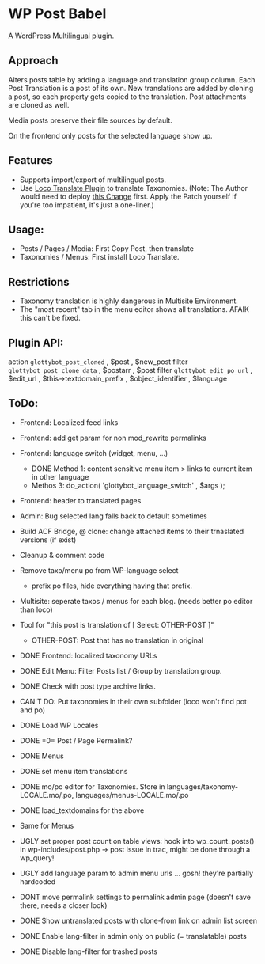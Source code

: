 WP Post Babel
===============

A WordPress Multilingual plugin.

Approach
--------
Alters posts table by adding a language and translation group column.
Each Post Translation is a post of its own. New translations are added by cloning a post, 
so each property gets copied to the translation.
Post attachments are cloned as well.

Media posts preserve their file sources by default.

On the frontend only posts for the selected language show up.

Features
--------
- Supports import/export of multilingual posts.
- Use [Loco Translate Plugin](http://wordpress.org/plugins/loco-translate/) to translate Taxonomies.
  (Note: The Author would need to deploy [this Change](https://github.com/loco/wp-loco/pull/2) first. 
  Apply the Patch yourself if you're too impatient, it's just a one-liner.)


Usage:
------
- Posts / Pages / Media: First Copy Post, then translate
- Taxonomies / Menus: First install Loco Translate.


Restrictions
------------
- Taxonomy translation is highly dangerous in Multisite Environment.
- The "most recent" tab in the menu editor shows all translations. AFAIK this can't be fixed.


Plugin API:
-----------
action `glottybot_post_cloned` , $post , $new_post
filter `glottybot_post_clone_data` , $postarr , $post 
filter `glottybot_edit_po_url` , $edit_url , $this->textdomain_prefix , $object_identifier , $language 




ToDo:
-----
- Frontend: Localized feed links
- Frontend: add get param for non mod_rewrite permalinks
- Frontend: language switch (widget, menu, ...)
	- DONE Method 1: content sensitive menu item > links to current item in other language
	- Methos 3: do_action( 'glottybot_language_switch' , $args );
- Frontend: header <link rel=alternate> to translated pages
- Admin: Bug selected lang falls back to default sometimes
- Build ACF Bridge, @ clone: change attached items to their trnaslated versions (if exist)
- Cleanup & comment code
- Remove taxo/menu po from WP-language select
  - prefix po files, hide everything having that prefix.
- Multisite: seperate taxos / menus for each blog. (needs better po editor than loco)
- Tool for "this post is translation of [ Select: OTHER-POST ]" 
	- OTHER-POST: Post that has no translation in original

- DONE Frontend: localized taxonomy URLs
- DONE Edit Menu: Filter Posts list / Group by translation group.
- DONE Check with post type archive links.
- CAN'T DO: Put taxonomies in their own subfolder 
  (loco won't find pot and po)
- DONE Load WP Locales
- DONE =0= Post / Page Permalink?

- DONE Menus
- DONE set menu item translations
- DONE mo/po editor for Taxonomies. Store in languages/taxonomy-LOCALE.mo/.po, languages/menus-LOCALE.mo/.po
- DONE load\_textdomains for the above
- Same for Menus
- UGLY set proper post count on table views: hook into wp_count_posts() in wp-includes/post.php
	-> post issue in trac, might be done through a wp_query!
- UGLY add language param to admin menu urls ... gosh! they're partially hardcoded
- DONT move permalink settings to permalink admin page (doesn't save there, needs a closer look)
- DONE Show untranslated posts with clone-from link on admin list screen
- DONE Enable lang-filter in admin only on public (= translatable) posts 
- DONE Disable lang-filter for trashed posts 
